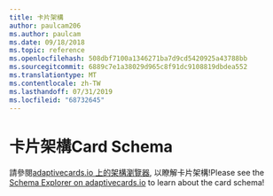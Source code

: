```yaml
---
title: 卡片架構
author: paulcam206
ms.author: paulcam
ms.date: 09/18/2018
ms.topic: reference
ms.openlocfilehash: 508dbf7100a1346271ba7d9cd5420925a43788bb
ms.sourcegitcommit: 6889c7e1a38029d965c8f91dc9108819dbdea552
ms.translationtype: MT
ms.contentlocale: zh-TW
ms.lasthandoff: 07/31/2019
ms.locfileid: "68732645"
---
```

# <a name="card-schema"></a><span data-ttu-id="3cf0e-102">卡片架構</span><span class="sxs-lookup"><span data-stu-id="3cf0e-102">Card Schema</span></span>

<span data-ttu-id="3cf0e-103">請參閱[adaptivecards.io 上的架構瀏覽器](https://adaptivecards.io/explorer/), 以瞭解卡片架構!</span><span class="sxs-lookup"><span data-stu-id="3cf0e-103">Please see the [Schema Explorer on adaptivecards.io](https://adaptivecards.io/explorer/) to learn about the card schema!</span></span>